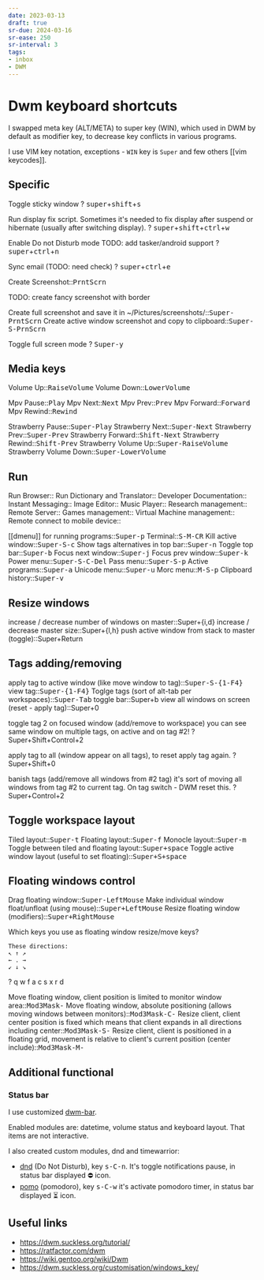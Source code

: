 ```yaml
---
date: 2023-03-13
draft: true
sr-due: 2024-03-16
sr-ease: 250
sr-interval: 3
tags:
- inbox
- DWM
---
```


# Dwm keyboard shortcuts

I swapped meta key (ALT/META) to super key (WIN), which used in DWM by default
as modifier key, to decrease key conflicts in various programs.

I use VIM key notation, exceptions - `WIN` key is `Super` and few others [[vim keycodes]].

## Specific

Toggle sticky window
?
<kbd>super</kbd>+<kbd>shift</kbd>+<kbd>s</kbd>

Run display fix script. Sometimes it's needed to fix display after suspend or hibernate (usually after switching display).
?
<kbd>super</kbd>+<kbd>shift</kbd>+<kbd>ctrl</kbd>+<kbd>w</kbd>

Enable Do not Disturb mode
TODO: add tasker/android support
?
<kbd>super</kbd>+<kbd>ctrl</kbd>+<kbd>n</kbd>
<!--SR:!2023-04-18,3,269-->

Sync email (TODO: need check)
?
<kbd>super</kbd>+<kbd>ctrl</kbd>+<kbd>e</kbd>

Create Screenshot::<kbd>PrntScrn</kbd>

TODO: create fancy screenshot with border

Create full screenshot and save it in ~/Pictures/screenshots/::<kbd>Super-PrntScrn</kbd>
Create active window screenshot and copy to clipboard::<kbd>Super-S-PrnScrn</kbd>

Toggle full screen mode
?
<kbd>Super-y</kbd>

## Media keys

Volume Up::<kbd>RaiseVolume</kbd>
Volume Down::<kbd>LowerVolume</kbd>

Mpv Pause::<kbd>Play</kbd>
Mpv Next::<kbd>Next</kbd>
Mpv Prev::<kbd>Prev</kbd>
Mpv Forward::<kbd>Forward</kbd>
Mpv Rewind::<kbd>Rewind</kbd>

Strawberry Pause::<kbd>Super-Play</kbd>
Strawberry Next::<kbd>Super-Next</kbd>
Strawberry Prev::<kbd>Super-Prev</kbd>
Strawberry Forward::<kbd>Shift-Next</kbd>
Strawberry Rewind::<kbd>Shift-Prev</kbd>
Strawberry Volume Up::<kbd>Super-RaiseVolume</kbd>
Strawberry Volume Down::<kbd>Super-LowerVolume</kbd>

## Run

Run Browser::<kbd><M-S-2></kbd>
Run Dictionary and Translator::<kbd><M-S-3></kbd>
Developer Documentation::<kbd><M-S-4></kbd>
Instant Messaging::<kbd><M-S-5></kbd>
Image Editor::<kbd><M-S-6></kbd>
Music Player::<kbd><M-S-7></kbd>
Research management::<kbd><M-S-8></kbd>
Remote Server::<kbd><M-S-9></kbd>
Games management::<kbd><M-S-F1></kbd>
Virtual Machine management::<kbd><M-S-F2></kbd>
Remote connect to mobile device::<kbd><M-S-F3></kbd>

[[dmenu]] for running programs::<kbd>Super-p</kbd>
Terminal::<kbd>S-M-CR</kbd>
Kill active window::<kbd>Super-S-c</kbd>
Show tags alternatives in top bar::<kbd>Super-n</kbd>
Toggle top bar::<kbd>Super-b</kbd>
Focus next window::<kbd>Super-j</kbd>
Focus prev window::<kbd>Super-k</kbd>
Power menu::<kbd>Super-S-C-Del</kbd>
Pass menu::<kbd>Super-S-p</kbd>
Active programs::<kbd>Super-a</kbd>
Unicode menu::<kbd>Super-u</kbd>
Morc menu::<kbd>M-S-p</kbd>
Clipboard history::<kbd>Super-v</kbd>

## Resize windows

increase / decrease number of windows on master::Super+{i,d}
increase / decrease master size::Super+{l,h}
push active window from stack to master (toggle)::Super+Return

## Tags adding/removing

apply tag to active window (like move window to tag)::<kbd>Super-S-{1-F4}</kbd>
view tag::<kbd>Super-{1-F4}</kbd>
Toglge tags (sort of alt-tab per workspaces)::<kbd>Super-Tab</kbd>
toggle bar::Super+b
view all windows on screen (reset - apply tag)::Super+0

toggle tag 2 on focused window (add/remove to workspace)
you can see same window on multiple tags, on active and on tag #2!
?
Super+Shift+Control+2


apply tag to all (window appear on all tags), to reset apply tag again.
?
Super+Shift+0
<!--SR:!2023-04-16,1,229-->

banish tags (add/remove all windows from #2 tag)
it's sort of moving all windows from tag #2 to current tag. On tag switch - DWM reset this.
?
Super+Control+2
<!--SR:!2023-04-16,1,210-->


## Toggle workspace layout

Tiled layout::<kbd>Super-t</kbd>
Floating layout::<kbd>Super-f</kbd>
Monocle layout::<kbd>Super-m</kbd>
Toggle between tiled and floating layout::<kbd>Super+space</kbd>
Toggle active window layout (useful to set floating)::<kbd>Super+S+space</kbd>

## Floating windows control

Drag floating window::<kbd>Super-LeftMouse</kbd>
Make individual window float/unfloat (using mouse)::<kbd>Super+LeftMouse</kbd>
Resize floating window (modifiers)::<kbd>Super+RightMouse</kbd>

Which keys you use as floating window resize/move keys?
```
These directions:
↖ ↑ ↗
← . →
↙ ↓ ↘
```
?
q w f
a c s
x r d

Move floating window, client position is limited to monitor window area::<kbd>Mod3Mask-</kbd>
Move floating window, absolute positioning (allows moving windows between monitors)::<kbd>Mod3Mask-C-</kbd>
Resize client, client center position is fixed which means that client expands in all directions including center::<kbd>Mod3Mask-S-</kbd>
Resize client, client is positioned in a floating grid, movement is relative to client's current position (center include)::<kbd>Mod3Mask-M-</kbd>

## Additional functional

### Status bar
I use customized [dwm-bar](https://github.com/inomoz/dwm-bar).

Enabled modules are: datetime, volume status and keyboard layout.
That items are not interactive.

I also created custom modules, dnd and timewarrior:

- [dnd](https://github.com/inomoz/dotfiles/blob/main/.local/bin/dnd)
(Do Not Disturb), key <kbd>s-C-n</kbd>.  It's toggle notifications pause,
in status bar displayed ⛔ icon.
- [pomo](https://github.com/inomoz/dotfiles/blob/main/.local/bin/pomo.sh)
(pomodoro), key <kbd>s-C-w</kbd> it's activate pomodoro timer, in status bar displayed
⏳ icon.

## Useful links
- <https://dwm.suckless.org/tutorial/>
- <https://ratfactor.com/dwm>
- <https://wiki.gentoo.org/wiki/Dwm>
- <https://dwm.suckless.org/customisation/windows_key/>

<!-- TODO: create repo with my patches -->